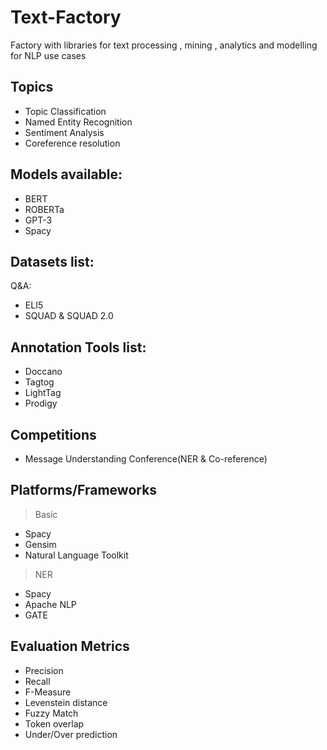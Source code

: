 # Text-Factory
Factory with libraries for text processing , mining , analytics and modelling for NLP use cases

## Topics
- Topic Classification
- Named Entity Recognition
- Sentiment Analysis
- Coreference resolution

## Models available:
- BERT
- ROBERTa
- GPT-3
- Spacy

## Datasets list:

Q&A:
- ELI5
- SQUAD & SQUAD 2.0


## Annotation Tools list:
- Doccano
- Tagtog
- LightTag
- Prodigy

## Competitions
- Message Understanding Conference(NER & Co-reference)

## Platforms/Frameworks
> Basic
- Spacy
- Gensim
- Natural Language Toolkit

> NER
- Spacy
- Apache NLP 
- GATE

## Evaluation Metrics
- Precision
- Recall
- F-Measure
- Levenstein distance
- Fuzzy Match
- Token overlap
- Under/Over prediction
